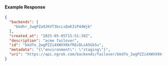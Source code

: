 <!-- Code generated for API Clients. DO NOT EDIT. -->

#### Example Response

```json
{
  "backends": [
    "bkdhr_2wgPZa9JKVT3bcLsQoK3iP44Wjb"
  ],
  "created_at": "2025-05-05T15:51:39Z",
  "description": "acme failover",
  "id": "bkdfo_2wgPZZi4XWVX9kfREcDLsA5GkSu",
  "metadata": "{\"environment\": \"staging\"}",
  "uri": "https://api.ngrok.com/backends/failover/bkdfo_2wgPZZi4XWVX9kfREcDLsA5GkSu"
}
```
